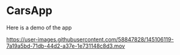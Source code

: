 # CarsApp

Here is a demo of the app

https://user-images.githubusercontent.com/58847828/145106119-7a19a5bd-71db-44d2-a37e-1e731148c8d3.mov
